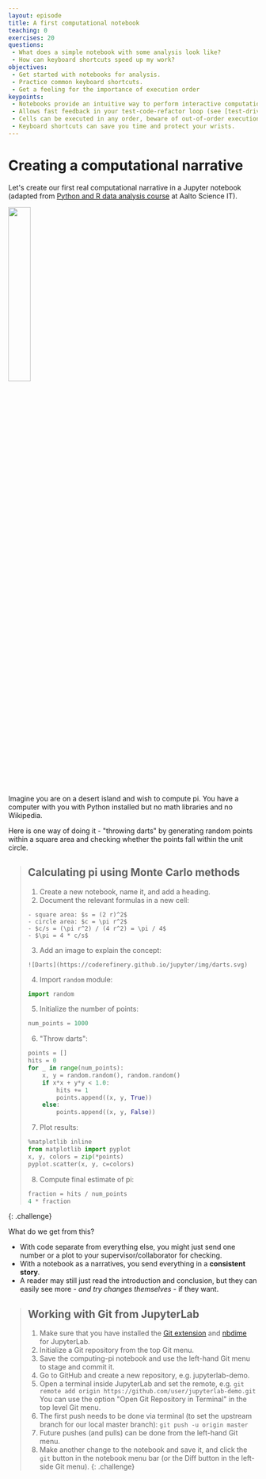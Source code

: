 ```yaml
---
layout: episode
title: A first computational notebook
teaching: 0
exercises: 20
questions:
 - What does a simple notebook with some analysis look like?
 - How can keyboard shortcuts speed up my work?
objectives:
 - Get started with notebooks for analysis.
 - Practice common keyboard shortcuts.
 - Get a feeling for the importance of execution order
keypoints:
 - Notebooks provide an intuitive way to perform interactive computational work.
 - Allows fast feedback in your test-code-refactor loop (see [test-driven development](https://en.wikipedia.org/wiki/Test-driven_development)).
 - Cells can be executed in any order, beware of out-of-order execution bugs!
 - Keyboard shortcuts can save you time and protect your wrists.
---
```


# Creating a computational narrative

Let's create our first real computational narrative in a Jupyter notebook
(adapted from [Python and R data analysis course](https://github.com/AaltoScienceIT/python-r-data-analysis-course) at Aalto Science IT).

<img src="{{ site.baseurl }}/img/pi_with_darts.png" width="30%">

Imagine you are on a desert island and wish to compute pi.
You have a computer with you with Python installed but no
math libraries and no Wikipedia.

Here is one way of doing it - "throwing darts" by generating
random points within a square area and checking whether the points
fall within the unit circle.

> ## Calculating pi using Monte Carlo methods
>
> 1. Create a new notebook, name it, and add a heading.
> 2. Document the relevant formulas in a new cell:
>  ```
>  - square area: $s = (2 r)^2$
>  - circle area: $c = \pi r^2$
>  - $c/s = (\pi r^2) / (4 r^2) = \pi / 4$
>  - $\pi = 4 * c/s$
>  ```
>
> 3. Add an image to explain the concept:
> ```
> ![Darts](https://coderefinery.github.io/jupyter/img/darts.svg)
> ```
>
> 4. Import `random` module:
> ```python
> import random
> ```
>
> 5. Initialize the number of points:
> ```python
> num_points = 1000
> ```
>
> 6. "Throw darts":
> ```python
> points = []
> hits = 0
> for _ in range(num_points):
>     x, y = random.random(), random.random()
>     if x*x + y*y < 1.0:
>         hits += 1
>         points.append((x, y, True))
>     else:
>         points.append((x, y, False))
> ```
>
> 7. Plot results:
> ```python
> %matplotlib inline
> from matplotlib import pyplot
> x, y, colors = zip(*points)
> pyplot.scatter(x, y, c=colors)
> ```
>
> 8. Compute final estimate of pi:
> ```python
> fraction = hits / num_points
> 4 * fraction
> ```
{: .challenge}

What do we get from this?

- With code separate from everything else, you might just send one
  number or a plot to your supervisor/collaborator for checking.
- With a notebook as a narratives, you send everything in a **consistent
  story**.
- A reader may still just read the introduction and conclusion, but
  they can easily see more - *and try changes themselves* - if they
  want.

> ## Working with Git from JupyterLab
>
> 1. Make sure that you have installed the [Git extension](https://coderefinery.github.io/installation/jupyter/#git-extension) and
    [nbdime](https://coderefinery.github.io/installation/jupyter/#diffingmerging-notebooks) for JupyterLab.
> 2. Initialize a Git repository from the top Git menu.
> 3. Save the computing-pi notebook and use the left-hand Git menu to stage and commit it.
> 4. Go to GitHub and create a new repository, e.g. jupyterlab-demo.
> 5. Open a terminal inside JupyterLab and set the remote, e.g.
>   `git remote add origin https://github.com/user/jupyterlab-demo.git`
>   You can use the option "Open Git Repository in Terminal" in the top level Git menu.
> 6. The first push needs to be done via terminal (to set the upstream
>   branch for our local master branch):
>   `git push -u origin master`
> 7. Future pushes (and pulls) can be done from the left-hand Git menu.
> 8. Make another change to the notebook and save it, and click the
>   `git` button in the notebook menu bar (or the Diff button in the left-side Git menu). 
{: .challenge}
